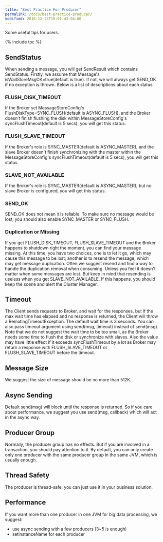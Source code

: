 ```yaml
---
title: "Best Practice For Producer"
permalink: /docs/best-practice-producer/
modified: 2016-12-24T15:01:43-04:00
---
```


Some useful tips for users.

{% include toc %}

## SendStatus  
When sending a message, you will get SendResult which contains SendStatus. Firstly, we assume that Message's isWaitStoreMsgOK=true(default is true). If not, we will always get SEND_OK if no exception is thrown.
Below is a list of descriptions about each status:
### FLUSH_DISK_TIMEOUT
If the Broker set MessageStoreConfig's FlushDiskType=SYNC_FLUSH(default is ASYNC_FLUSH), and the Broker doesn't finish flushing the disk within MessageStoreConfig's syncFlushTimeout(default is 5 secs), you will get this status.
### FLUSH_SLAVE_TIMEOUT
If the Broker's role is SYNC_MASTER(default is ASYNC_MASTER), and the slave Broker doesn't finish synchronizing with the master within the MessageStoreConfig's syncFlushTimeout(default is 5 secs), you will get this status.
### SLAVE_NOT_AVAILABLE
If the Broker's role is SYNC_MASTER(default is ASYNC_MASTER), but no slave Broker is configured, you will get this status.
### SEND_OK
SEND_OK does not mean it is reliable. To make sure no message would be lost, you should also enable SYNC_MASTER or SYNC_FLUSH.
### Duplication or Missing
If you get FLUSH_DISK_TIMEOUT, FLUSH_SLAVE_TIMEOUT and the Broker happens to shutdown right the moment, you can find your message missing.
At this time, you have two choices, one is to let it go, which may cause this message to be lost; another is to resend the message, which may get message duplication.
Often we suggest resend and find a way to handle the duplication removal when consuming. Unless you feel it doesn't matter when some messages are lost.
But keep in mind that resending is useless when you get SLAVE_NOT_AVAILABLE. If this happens, you should keep the scene and alert the Cluster Manager.
## Timeout 
The Client sends requests to Broker, and wait for the responses, but if the max wait time has elapsed and no response is returned, the Client will throw a RemotingTimeoutException.
The default wait time is 3 seconds. You can also pass timeout argument using send(msg, timeout) instead of send(msg).
Note that we do not suggest the wait time to be too small, as the Broker needs some time to flush the disk or synchronize with slaves. Also the value may have little effect if it exceeds syncFlushTimeout by a lot as Broker may return a response with FLUSH_SLAVE_TIMEOUT or FLUSH_SLAVE_TIMEOUT before the timeout.
## Message Size
We suggest the size of message should be no more than 512K.
## Async Sending
Default send(msg) will block until the response is returned. So if you care about performance, we suggest you use send(msg, callback) which will act in the async way.
## Producer Group
Normally, the producer group has no effects. But if you are involved in a transaction, you should pay attention to it.
By default, you can only create only one producer with the same producer group in the same JVM, which is usually enough.
## Thread Safety 
The producer is thread-safe, you can just use it in your business solution.
## Performance
If you want more than one producer in one JVM for big data processing, we suggest:
* use async sending with a few producers (3~5 is enough)
* setInstanceName for each producer

  

